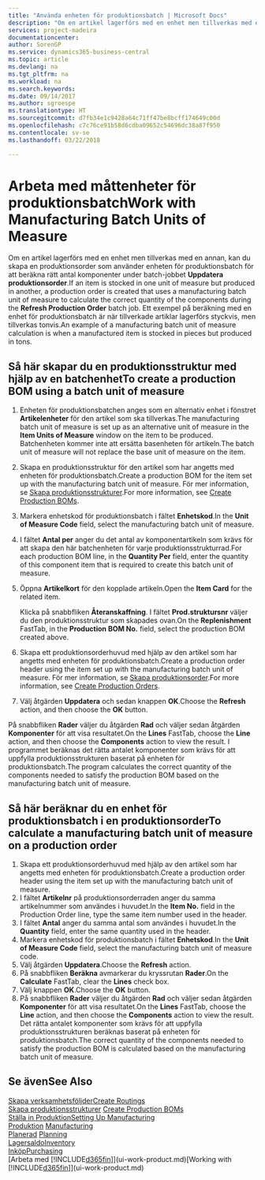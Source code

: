 ```yaml
---
title: "Använda enheten för produktionsbatch | Microsoft Docs"
description: "Om en artikel lagerförs med en enhet men tillverkas med en annan, måste produktionsordern använda en enhet för produktionsbatch för att beräkna rätt antal komponenter. Ett exempel på beräkning med en enhet för produktionsbatch är när tillverkade artiklar lagerförs styckvis, men tillverkas tonvis."
services: project-madeira
documentationcenter: 
author: SorenGP
ms.service: dynamics365-business-central
ms.topic: article
ms.devlang: na
ms.tgt_pltfrm: na
ms.workload: na
ms.search.keywords: 
ms.date: 09/14/2017
ms.author: sgroespe
ms.translationtype: HT
ms.sourcegitcommit: d7fb34e1c9428a64c71ff47be8bcff174649c00d
ms.openlocfilehash: c7c76ce91b58d6cdba09652c54696dc38a87f950
ms.contentlocale: sv-se
ms.lasthandoff: 03/22/2018

---
```

# <a name="work-with-manufacturing-batch-units-of-measure"></a><span data-ttu-id="9c1f8-104">Arbeta med måttenheter för produktionsbatch</span><span class="sxs-lookup"><span data-stu-id="9c1f8-104">Work with Manufacturing Batch Units of Measure</span></span>
<span data-ttu-id="9c1f8-105">Om en artikel lagerförs med en enhet men tillverkas med en annan, kan du skapa en produktionsorder som använder enheten för produktionsbatch för att beräkna rätt antal komponenter under batch-jobbet **Uppdatera produktionsorder**.</span><span class="sxs-lookup"><span data-stu-id="9c1f8-105">If an item is stocked in one unit of measure but produced in another, a production order is created that uses a manufacturing batch unit of measure to calculate the correct quantity of the components during the **Refresh Production Order** batch job.</span></span> <span data-ttu-id="9c1f8-106">Ett exempel på beräkning med en enhet för produktionsbatch är när tillverkade artiklar lagerförs styckvis, men tillverkas tonvis.</span><span class="sxs-lookup"><span data-stu-id="9c1f8-106">An example of a manufacturing batch unit of measure calculation is when a manufactured item is stocked in pieces but produced in tons.</span></span>  

## <a name="to-create-a-production-bom-using-a-batch-unit-of-measure"></a><span data-ttu-id="9c1f8-107">Så här skapar du en produktionsstruktur med hjälp av en batchenhet</span><span class="sxs-lookup"><span data-stu-id="9c1f8-107">To create a production BOM using a batch unit of measure</span></span>  
1.  <span data-ttu-id="9c1f8-108">Enheten för produktionsbatchen anges som en alternativ enhet i fönstret **Artikelenheter** för den artikel som ska tillverkas.</span><span class="sxs-lookup"><span data-stu-id="9c1f8-108">The manufacturing batch unit of measure is set up as an alternative unit of measure in the **Item Units of Measure** window on the item to be produced.</span></span> <span data-ttu-id="9c1f8-109">Batchenheten kommer inte att ersätta basenheten för artikeln.</span><span class="sxs-lookup"><span data-stu-id="9c1f8-109">The batch unit of measure will not replace the base unit of measure on the item.</span></span>  
2.  <span data-ttu-id="9c1f8-110">Skapa en produktionsstruktur för den artikel som har angetts med enheten för produktionsbatch.</span><span class="sxs-lookup"><span data-stu-id="9c1f8-110">Create a production BOM for the item set up with the manufacturing batch unit of measure.</span></span> <span data-ttu-id="9c1f8-111">För mer information, se [Skapa produktionsstrukturer](production-how-to-create-production-boms.md).</span><span class="sxs-lookup"><span data-stu-id="9c1f8-111">For more information, see [Create Production BOMs](production-how-to-create-production-boms.md).</span></span>  
3.  <span data-ttu-id="9c1f8-112">Markera enhetskod för produktionsbatch i fältet **Enhetskod**.</span><span class="sxs-lookup"><span data-stu-id="9c1f8-112">In the **Unit of Measure Code** field, select the manufacturing batch unit of measure.</span></span>  
4.  <span data-ttu-id="9c1f8-113">I fältet **Antal per** anger du det antal av komponentartikeln som krävs för att skapa den här batchenheten för varje produktionsstrukturrad.</span><span class="sxs-lookup"><span data-stu-id="9c1f8-113">For each production BOM line, in the **Quantity Per** field, enter the quantity of this component item that is required to create this batch unit of measure.</span></span>  
5.  <span data-ttu-id="9c1f8-114">Öppna **Artikelkort** för den kopplade artikeln.</span><span class="sxs-lookup"><span data-stu-id="9c1f8-114">Open the **Item Card** for the related item.</span></span>  

    <span data-ttu-id="9c1f8-115">Klicka på snabbfliken **Återanskaffning**. I fältet **Prod.struktursnr** väljer du den produktionsstruktur som skapades ovan.</span><span class="sxs-lookup"><span data-stu-id="9c1f8-115">On the **Replenishment** FastTab, in the **Production BOM No.** field, select the production BOM created above.</span></span>  
6.  <span data-ttu-id="9c1f8-116">Skapa ett produktionsorderhuvud med hjälp av den artikel som har angetts med enheten för produktionsbatch.</span><span class="sxs-lookup"><span data-stu-id="9c1f8-116">Create a production order header using the item set up with the manufacturing batch unit of measure.</span></span> <span data-ttu-id="9c1f8-117">För mer information, se [Skapa produktionsorder](production-how-to-create-production-orders.md).</span><span class="sxs-lookup"><span data-stu-id="9c1f8-117">For more information, see [Create Production Orders](production-how-to-create-production-orders.md).</span></span>  
7.  <span data-ttu-id="9c1f8-118">Välj åtgärden **Uppdatera** och sedan knappen **OK**.</span><span class="sxs-lookup"><span data-stu-id="9c1f8-118">Choose the **Refresh** action, and then choose  the **OK** button.</span></span>  

<span data-ttu-id="9c1f8-119">På snabbfliken **Rader** väljer du åtgärden **Rad** och väljer sedan åtgärden **Komponenter** för att visa resultatet.</span><span class="sxs-lookup"><span data-stu-id="9c1f8-119">On the **Lines** FastTab, choose the **Line** action, and then choose the **Components** action to view the result.</span></span> <span data-ttu-id="9c1f8-120">I programmet beräknas det rätta antalet komponenter som krävs för att uppfylla produktionsstrukturen baserat på enheten för produktionsbatch.</span><span class="sxs-lookup"><span data-stu-id="9c1f8-120">The program calculates the correct quantity of the components needed to satisfy the production BOM based on the manufacturing batch unit of measure.</span></span>  

## <a name="to-calculate-a-manufacturing-batch-unit-of-measure-on-a-production-order"></a><span data-ttu-id="9c1f8-121">Så här beräknar du en enhet för produktionsbatch i en produktionsorder</span><span class="sxs-lookup"><span data-stu-id="9c1f8-121">To calculate a manufacturing batch unit of measure on a production order</span></span>  
1.  <span data-ttu-id="9c1f8-122">Skapa ett produktionsorderhuvud med hjälp av den artikel som har angetts med enheten för produktionsbatch.</span><span class="sxs-lookup"><span data-stu-id="9c1f8-122">Create a production order header using the item set up with the manufacturing batch unit of measure.</span></span>  
2.  <span data-ttu-id="9c1f8-123">I fältet **Artikelnr** på produktionsorderraden anger du samma artikelnummer som användes i huvudet.</span><span class="sxs-lookup"><span data-stu-id="9c1f8-123">In the **Item No.** field in the Production Order line, type the same item number used in the header.</span></span>  
3.  <span data-ttu-id="9c1f8-124">I fältet **Antal** anger du samma antal som användes i huvudet.</span><span class="sxs-lookup"><span data-stu-id="9c1f8-124">In the **Quantity** field, enter the same quantity used in the header.</span></span>  
4.  <span data-ttu-id="9c1f8-125">Markera enhetskod för produktionsbatch i fältet **Enhetskod**.</span><span class="sxs-lookup"><span data-stu-id="9c1f8-125">In the **Unit of Measure Code** field, select the manufacturing batch unit of measure code.</span></span>  
5.  <span data-ttu-id="9c1f8-126">Välj åtgärden **Uppdatera**.</span><span class="sxs-lookup"><span data-stu-id="9c1f8-126">Choose the **Refresh** action.</span></span>
6.  <span data-ttu-id="9c1f8-127">På snabbfliken **Beräkna** avmarkerar du kryssrutan **Rader**.</span><span class="sxs-lookup"><span data-stu-id="9c1f8-127">On the **Calculate** FastTab, clear the **Lines** check box.</span></span>  
7.  <span data-ttu-id="9c1f8-128">Välj knappen **OK**.</span><span class="sxs-lookup"><span data-stu-id="9c1f8-128">Choose the **OK** button.</span></span>  
8.  <span data-ttu-id="9c1f8-129">På snabbfliken **Rader** väljer du åtgärden **Rad** och väljer sedan åtgärden **Komponenter** för att visa resultatet.</span><span class="sxs-lookup"><span data-stu-id="9c1f8-129">On the **Lines** FastTab, choose the **Line** action, and then choose the **Components** action to view the result.</span></span> <span data-ttu-id="9c1f8-130">Det rätta antalet komponenter som krävs för att uppfylla produktionsstrukturen beräknas baserat på enheten för produktionsbatch.</span><span class="sxs-lookup"><span data-stu-id="9c1f8-130">The correct quantity of the components needed to satisfy the production BOM is calculated based on the manufacturing batch unit of measure.</span></span>  

## <a name="see-also"></a><span data-ttu-id="9c1f8-131">Se även</span><span class="sxs-lookup"><span data-stu-id="9c1f8-131">See Also</span></span>  
[<span data-ttu-id="9c1f8-132">Skapa verksamhetsföljder</span><span class="sxs-lookup"><span data-stu-id="9c1f8-132">Create Routings</span></span>](production-how-to-create-routings.md)  
<span data-ttu-id="9c1f8-133">[Skapa produktionsstrukturer](production-how-to-create-production-boms.md)   </span><span class="sxs-lookup"><span data-stu-id="9c1f8-133">[Create Production BOMs](production-how-to-create-production-boms.md)   </span></span>  
[<span data-ttu-id="9c1f8-134">Ställa in Produktion</span><span class="sxs-lookup"><span data-stu-id="9c1f8-134">Setting Up Manufacturing</span></span>](production-configure-production-processes.md)  
<span data-ttu-id="9c1f8-135">[Produktion](production-manage-manufacturing.md)  </span><span class="sxs-lookup"><span data-stu-id="9c1f8-135">[Manufacturing](production-manage-manufacturing.md)  </span></span>  
<span data-ttu-id="9c1f8-136">[Planerad](production-planning.md) </span><span class="sxs-lookup"><span data-stu-id="9c1f8-136">[Planning](production-planning.md) </span></span>  
[<span data-ttu-id="9c1f8-137">Lagersaldo</span><span class="sxs-lookup"><span data-stu-id="9c1f8-137">Inventory</span></span>](inventory-manage-inventory.md)  
[<span data-ttu-id="9c1f8-138">Inköp</span><span class="sxs-lookup"><span data-stu-id="9c1f8-138">Purchasing</span></span>](purchasing-manage-purchasing.md)  
<span data-ttu-id="9c1f8-139">[Arbeta med [!INCLUDE[d365fin](includes/d365fin_md.md)]](ui-work-product.md)</span><span class="sxs-lookup"><span data-stu-id="9c1f8-139">[Working with [!INCLUDE[d365fin](includes/d365fin_md.md)]](ui-work-product.md)</span></span>  

